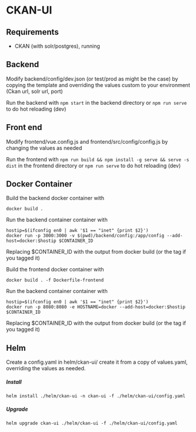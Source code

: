 # CKAN-UI

## Requirements 
- CKAN (with solr/postgres), running

## Backend
Modify backend/config/dev.json (or test/prod as might be the case) by copying the template and overriding the values 
custom to your environment (Ckan url, solr url, port)

Run the backend with `npm start` in the backend directory or `npm run serve` to do hot reloading (dev)

## Front end 
Modify frontend/vue.config.js and frontend/src/config/config.js by changing the values as needed

Run the frontend with `npm run build && npm install -g serve && serve -s dist` in the frontend directory or `npm run serve` to do hot reloading (dev) 


## Docker Container
Build the backend docker container with 
```
docker build .
```

Run the backend container container with
```
hostip=$(ifconfig en0 | awk '$1 == "inet" {print $2}')
docker run -p 3000:3000 -v $(pwd)/backend/config:/app/config --add-host=docker:$hostip $CONTAINER_ID
```
Replacing $CONTAINER_ID with the output from docker build (or the tag if you tagged it)


Build the frontend docker container with 
```
docker build . -f Dockerfile-frontend
```

Run the backend container container with
```
hostip=$(ifconfig en0 | awk '$1 == "inet" {print $2}')
docker run -p 8080:8080 -e HOSTNAME=docker --add-host=docker:$hostip $CONTAINER_ID
```
Replacing $CONTAINER_ID with the output from docker build (or the tag if you tagged it)

## Helm
Create a config.yaml in helm/ckan-ui/ create it from a copy of values.yaml, overriding the values as needed.

##### Install
`helm install ./helm/ckan-ui -n ckan-ui -f ./helm/ckan-ui/config.yaml`

##### Upgrade
`helm upgrade ckan-ui ./helm/ckan-ui -f ./helm/ckan-ui/config.yaml`
